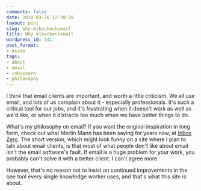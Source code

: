 ```yaml
---
comments: false
date: 2010-03-26 12:39:29
layout: post
slug: why-mikechecksmail
title: Why mikechecksmail
wordpress_id: 341
post_format:
- Aside
tags:
- about
- email
- inboxzero
- philosophy
---
```


I think that email clients are important, and worth a little criticism. We all use email, and lots of us complain about it - especially professionals.
It's such a critical tool for our jobs, and it's frustrating when it doesn't work as well as we'd like, or when it distracts too much when we have better things to do.

What's my philosophy on email? If you want the original inspiration in long form, check out what Merlin Mann has been saying for years now, at [Inbox Zero](http://inboxzero.com/). The short version, which might look funny on a site where I plan to talk about email clients, is that most of what people don't like about email isn't the email software's fault. If email is a huge problem for your work, you probably can't solve it with a better client. I can't agree more.

However, that's no reason not to insist on continued improvements in the one tool every single knowledge worker uses, and that's what this site is about.
